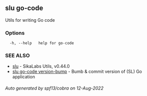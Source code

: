 ## slu go-code

Utils for writing Go code

### Options

```
  -h, --help   help for go-code
```

### SEE ALSO

* [slu](slu.md)	 - SikaLabs Utils, v0.44.0
* [slu go-code version-bump](slu_go-code_version-bump.md)	 - Bumb & commit version of (SL) Go application

###### Auto generated by spf13/cobra on 12-Aug-2022
